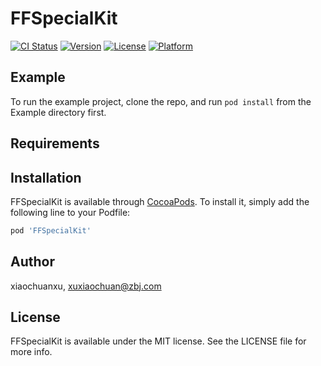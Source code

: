 # FFSpecialKit

[![CI Status](http://img.shields.io/travis/xiaochuanxu/FFSpecialKit.svg?style=flat)](https://travis-ci.org/xiaochuanxu/FFSpecialKit)
[![Version](https://img.shields.io/cocoapods/v/FFSpecialKit.svg?style=flat)](http://cocoapods.org/pods/FFSpecialKit)
[![License](https://img.shields.io/cocoapods/l/FFSpecialKit.svg?style=flat)](http://cocoapods.org/pods/FFSpecialKit)
[![Platform](https://img.shields.io/cocoapods/p/FFSpecialKit.svg?style=flat)](http://cocoapods.org/pods/FFSpecialKit)

## Example

To run the example project, clone the repo, and run `pod install` from the Example directory first.

## Requirements

## Installation

FFSpecialKit is available through [CocoaPods](http://cocoapods.org). To install
it, simply add the following line to your Podfile:

```ruby
pod 'FFSpecialKit'
```

## Author

xiaochuanxu, xuxiaochuan@zbj.com

## License

FFSpecialKit is available under the MIT license. See the LICENSE file for more info.
